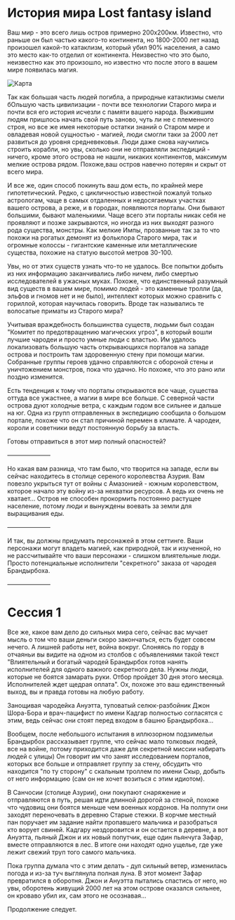 # История мира Lost fantasy island

Ваш мир - это всего лишь остров примерно 200х200км. Известно, что раньше он был частью какого-то континента, но 1800-2000 лет назад произошел какой-то катаклизм, который убил 90% населения, а само это место как-то отделил от континента. Неизвестно что это было, неизвестно как это произошло, но известно что после этого в вашем мире появилась магия.

![Карта](Карта_с_отметками.png)

Так как большая часть людей погибла, а природные катаклизмы смели бОльшую часть цивилизации - почти все технологии Старого мира и почти вся его история исчезли с памяти вашего народа. Выжившим людям пришлось начать свой путь заново, чуть ли не с племенного строя, но все же имея некоторые остатки знаний о Старом мире и овладевая новой сущностью - магией, люди смогли таки за 2000 лет развиться до уровня средневековья.
Люди даже снова научились строить корабли, но увы, сколько они не отправляли экспедиций - ничего, кроме этого острова не нашли, никаких континентов, максимум мелкие острова рядом. Похоже,ваш остров навечно потерян и скрыт от всего мира. 

И все же, один способ покинуть ваш дом есть, по крайней мере гипотетический. Редко, с цикличностью известной пожалуй только астрологам, чаще в самых отдаленных и недосягаемых участках вашего острова, а реже, и в городах, появляются порталы. Они бывают большими, бывают маленькими. Чаще всего эти порталы никак себя не проявляют и позже закрываются, но иногда из них выходят разного рода существа, монстры. Как мелкие Импы, прозванные так за то что похожи на рогатых демонят из фольклора Старого мира, так и огромные колоссы - гигантские каменные или металлические существа, похожие на статую высотой метров 30-100. 

Увы, но от этих существ узнать что-то не удалось. Все попытки добыть из них информацию заканчивались либо ничем, либо смертью исследователей в ужасных муках. Похоже, что единственный разумный вид существ в вашем мире, помимо людей - это каменные тролли (да, эльфов и гномов нет и не было), интеллект которых можно сравнить с гориллой, которая научилась говорить. Вроде так назывались те волосатые приматы из Старого мира?

Учитывая враждебность большинства существ, людьми был создан "Комитет по предотвращению магических угроз", в который вошли лучшие чародеи и просто умные люди с властью. Им удалось локализовать большую часть открывающихся порталов на западе острова и построить там здоровенную стену при помощи магии. Собранные группы героев удачно справляются с обороной стены и уничтожением монстров, пока что удачно. Но похоже, что это рано или поздно изменится. 

Есть тенденция к тому что порталы открываются все чаще, существа оттуда все ужастнее, а магии в мире все больше. С северной части острова дуют холодные ветра, с каждым годом все сильнее и дальше на юг. Одна из групп отправленных в экспедицию сообщила о большом портале, похоже что он стал причиной перемен в климате. А чародеи, короли и советники ведут постоянную борьбу за власть. 

Готовы отправиться в этот мир полный опасностей?

———————

Но какая вам разница, что там было, что творится на западе, если вы сейчас находитесь в столице сереного королевства Азурия. Вам повезло укрыться тут от войны с Амазонией - южным королевством, которое начало эту войну из-за нехватки ресурсов. А ведь их очень не хватает... Остров не способен прокормить постоянно растущее население, потому люди и вынуждены воевать за земли для выращивания еды. 



———————

И так, вы должны придумать персонажей в этом сеттинге. Ваши персонажи могут владеть магией, как природной, так и изученной, но не рассчитывайте что ваши персонажи - слишком влиятельные люди. Просто потенциальные исполнители "секретного" заказа от чародея Брандырбоха.

———————

# Сессия 1

Все же, какое вам дело до сильных мира сего, сейчас вас мучает мысль о том что ваши деньги скоро закончаться, есть будет совсем нечего. А лишней работы нет, война вокруг. Слоняясь по горду в отчаяньи вы видите на одном из столбов с объявлениями такой текст "Влиятельный и богатый чародей Брандырбох готов нанять исполнителей для одного важного секретного дела. Нужны люди, которые не боятся замарать руки. Отбор пройдет 30 дня этого месяца. Исполнителей ждет щедрая оплата". Ох, похоже это ваш единственный выход, вы и правда готовы на любую работу.

Занощивая чародейка Ануэтта, туповатый селюк-разбойник Джон Шора-Бора и врач-пацифист по имени Кадгар полностью согласятся с этим, ведь сейчас они стоят перед входом в башню Брандырбоха...

Вообщем, после небольшого испытания в иллюзорном подзимельи Брандырбох рассказывает группе, что сейчас мало толковых людей, все на войне, потому приходится даже для секретной миссии набирать людей с улицы) Он говорит им что занят исследованием порталов, которых все больше и отправляет группу за стену, обсудить что находится "по ту сторону" с скальным троллем по имени Скыр, добыть от него информацию (сам он не хочет возиться с этим идиотом).

В Санчосии (столице Азурии), они покупают снаряжение и отправляются в путь, решая идти длинной дорогой за стеной, похоже что чудовищ они боятся меньше чем военных кордонов. На полпути они заходят переночевать в деревню Старые стежки. В корчме местный пан поручает им задание найти пропавшего мальчика и разобраться кто ворует свиней. Кадгару нездоровится и он остается в деревне, а вот Ануэтта, пьяный Джон и их новый попутчик, еще один пьянчуга Зафар, вместе отправляются в лес. В итоге они находят одно ущелье, где уже лежит свежий труп того самого мальчика. 

Пока группа думала что с этим делать - дул сильный ветер, изменилась погода и из-за туч выглянула полная луна. В этот момент Зафар превратился в оборотня. Джон и Ануэтта пытались спастись от него, но увы, оборотень живущий 2000 лет на этом острове оказался сильнее, он кроваво убил их, сам этого не осознавая...

Продолжение следует.